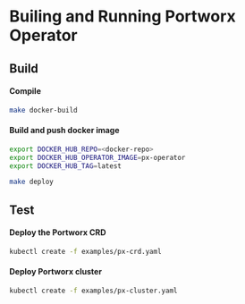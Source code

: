 # Builing and Running Portworx Operator

## Build

#### Compile
```bash
make docker-build
```
#### Build and push docker image
```bash
export DOCKER_HUB_REPO=<docker-repo> 
export DOCKER_HUB_OPERATOR_IMAGE=px-operator
export DOCKER_HUB_TAG=latest

make deploy
```

## Test

#### Deploy the Portworx CRD
```bash
kubectl create -f examples/px-crd.yaml
```

#### Deploy Portworx cluster
```bash
kubectl create -f examples/px-cluster.yaml
```
